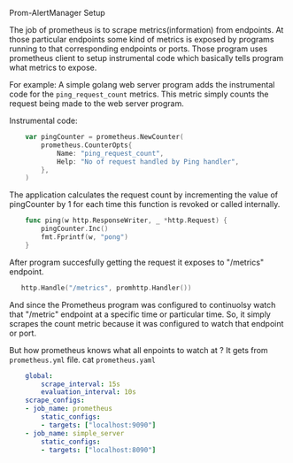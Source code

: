 Prom-AlertManager Setup

The job of prometheus is to scrape metrics(information) from endpoints. At those particular endpoints some kind of metrics is exposed by programs running to that corresponding endpoints or ports. Those program uses prometheus client to setup instrumental code which basically tells program what metrics to expose. 

For example: A simple golang web server program adds the instrumental code for the `ping_request_count` metrics. This metric simply counts the request being made to the web server program. 

Instrumental code:
```go
    var pingCounter = prometheus.NewCounter(
        prometheus.CounterOpts{
            Name: "ping_request_count",
            Help: "No of request handled by Ping handler",
        },
    )
```

The application calculates the request count by incrementing the value of pingCounter by 1 for each time this function is revoked or called internally.

```go
    func ping(w http.ResponseWriter, _ *http.Request) {
        pingCounter.Inc()
        fmt.Fprintf(w, "pong")
    }
```

 After program succesfully getting the request it exposes to "/metrics" endpoint.

 ```go
    http.Handle("/metrics", promhttp.Handler())
 ```

And since the Prometheus program was configured to continuolsy watch that "/metric" endpoint at a specific time or particular time. So, it simply scrapes the count metric because it was configured to watch that endpoint or port.

But how prometheus knows what all enpoints to watch at ?
It gets from `prometheus.yml` file. 
cat `prometheus.yaml`

```yaml
    global:
        scrape_interval: 15s
        evaluation_interval: 10s
    scrape_configs:
    - job_name: prometheus
        static_configs:
        - targets: ["localhost:9090"]
    - job_name: simple_server
        static_configs:
        - targets: ["localhost:8090"]
```

